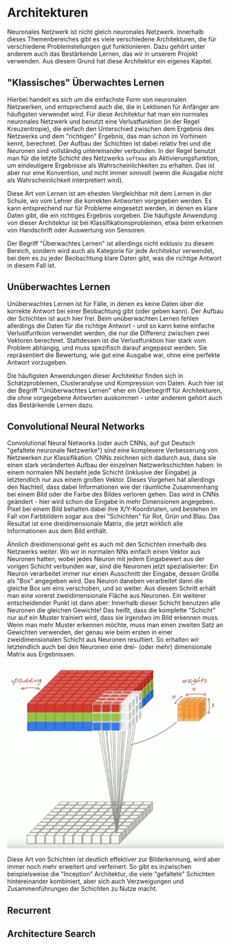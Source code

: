 # Architekturen
Neuronales Netzwerk ist nicht gleich neuronales Netzwerk. Innerhalb dieses Themenbereiches gibt es viele
verschiedene Architekturen, die für verschiedene Problemstellungen gut funktionieren. Dazu gehört unter
anderem auch das Bestärkende Lernen, das wir in unserem Projekt verwenden. Aus diesem Grund hat diese
Architektur ein eigenes Kapitel.

## "Klassisches" Überwachtes Lernen
Hierbei handelt es sich um die einfachste Form von neuronalen Netzwerken, und entsprechend auch die,
die in Lektionen für Anfänger am häufigsten verwendet wird. Für diese Architektur hat man ein normales
neuronales Netzwerk und benutzt eine Verlustfunktion (in der Regel Kreuzentropie), die einfach den 
Unterschied zwischen dem Ergebnis des Netzwerks und dem "richtigen" Ergebnis, das man schon im Vorhinein
kennt, berechnet. Der Aufbau der Schichten ist dabei relativ frei und die Neuronen sind vollständig 
untereinander verbunden. In der Regel benutzt man für die letzte Schicht des Netzwerks `softmax` als
Aktivierungsfunktion, um eindeutigere Ergebnisse als Wahrscheinlichkeiten zu erhalten. Das ist aber
nur eine Konvention, und nicht immer sinnvoll (wenn die Ausgabe nicht als Wahrscheinlichkeit 
interpretiert wird).

Diese Art von Lernen ist am ehesten Vergleichbar mit dem Lernen in der Schule, 
wo vom Lehrer die korrekten Antworten vorgegeben werden. Es kann entsprechend nur für Probleme eingesetzt 
werden, in denen es klare Daten gibt, die ein richtiges Ergebnis vorgeben. Die häufigste Anwendung von 
dieser Architektur ist bei Klassifikationsproblemen, etwa beim erkennen von Handschrift oder Auswertung 
von Sensoren.

Der Begriff "Überwachtes Lernen" ist allerdings nicht exklusiv zu diesem Bereich, sondern wird auch als 
Kategorie für jede Architektur verwendet, bei dem es zu jeder Beobachtung klare Daten gibt, was die richtige
Antwort in diesem Fall ist.

## Unüberwachtes Lernen
Unüberwachtes Lernen ist für Fälle, in denen es keine Daten über die korrekte Antwort bei einer Beobachtung
gibt (oder geben kann). Der Aufbau der Schichten ist auch hier frei. Beim unüberwachten Lernen fehlen
allerdings die Daten für die richtige Antwort - und so kann keine einfache Verlustfuntkion verwendet werden,
die nur die Differenz zwischen zwei Vektoren berechnet. Stattdessen ist die Verlustfunktion hier stark
vom Problem abhängig, und muss spezifisch darauf angepasst werden. Sie repräsentiert die Bewertung, wie
gut eine Ausgabe war, ohne eine perfekte Antwort vorzugeben.

Die häufigsten Anwendungen dieser Architektur finden sich in Schätzproblemen, Clusteranalyse und Kompression
von Daten. Auch hier ist der Begriff "Unüberwachtes Lernen" eher ein Überbegriff für Architekturen, die ohne
vorgegebene Antworten auskommen - unter anderem gehört auch das Bestärkende Lernen dazu.

## Convolutional Neural Networks
Convolutional Neural Networks (oder auch CNNs, auf gut Deutsch "gefaltete neuronale Netzwerke") sind eine komplexere Verbesserung 
von Netzwerken zur Klassifikation. CNNs zeichnen sich dadurch aus, dass sie einen stark veränderten Aufbau 
der einzelnen Netzwerkschichten haben. In einem normalen NN besteht jede Schicht (inklusive der Eingabe) ja letztendlich 
nur aus einem großen Vektor. Dieses Vorgehen hat allerdings den Nachteil, dass dabei Informationen wie der räumliche 
Zusammenhang bei einem Bild oder die Farbe des Bildes verloren gehen. 
Das wird in CNNs geändert - hier wird schon die Eingabe in mehr Dimensionen angegeben. Pixel
bei einem Bild behalten dabei ihre X/Y-Koordinaten, und bestehen im Fall von Farbbildern sogar aus drei "Schichten" für
Rot, Grün und Blau. Das Resultat ist eine dreidimensionale Matrix, die jetzt wirklich alle Informationen aus dem Bild
enthält.

Ähnlich dreidimensional geht es auch mit den Schichten innerhalb des Netzwerks weiter. Wo wir in normalen NNs einfach
einen Vektor aus Neuronen hatten, wobei jedes Neuron mit jedem Eingabewert aus der vorigen Schicht verbunden war, sind
die Neuronen jetzt spezialisierter: Ein Neuron verarbeitet immer nur einen Ausschnitt der Eingabe, dessen Größe als
"Box" angegeben wird. Das Neuron daneben verarbeitet dann die gleiche Box um eins verschoben, und so weiter. Aus
diesem Schritt erhält man eine vorerst zweidimensionale Fläche aus Neuronen. Ein weiterer entscheidender Punkt ist dann
aber: Innerhalb dieser Schicht benutzen alle Neuronen die gleichen Gewichte! Das heißt, dass die komplette "Schicht"
nur auf ein Muster trainiert wird, dass sie irgendwo im Bild erkennen muss. Wenn man mehr Muster erkennen möchte, muss
man einen zweiten Satz an Gewichten verwenden, der genau wie beim ersten in einer zweidimensionalen Schicht aus Neuronen
resultiert. So erhalten wir letztendlich auch bei den Neuronen eine drei- (oder mehr) dimensionale Matrix aus Ergebnissen.

![Convolutional Neural Network Layer](https://raw.githubusercontent.com/felar/robug/master/pictures_gifs/convolutional_nns_visualization_by_martin_gorner.png)

Diese Art von Schichten ist deutlich effektiver zur Bilderkennung, wird aber immer noch mehr erweitert und verfeinert.
So gibt es inzwischen beispielsweise die "Inception" Architektur, die viele "gefaltete" Schichten hintereinander kombiniert,
aber sich auch Verzweigungen und Zusammenführungen der Schichten zu Nutze macht. 

## Recurrent


## Architecture Search